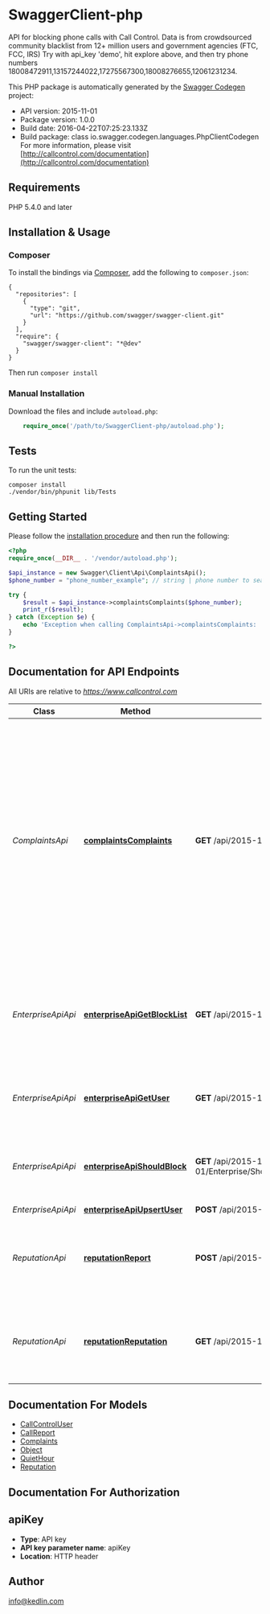 # SwaggerClient-php
API for blocking phone calls with Call Control. Data is from crowdsourced community blacklist from 12+ million users and government agencies (FTC, FCC, IRS) Try with api_key 'demo', hit explore above, and then try phone numbers 18008472911,13157244022,17275567300,18008276655,12061231234.

This PHP package is automatically generated by the [Swagger Codegen](https://github.com/swagger-api/swagger-codegen) project:

- API version: 2015-11-01
- Package version: 1.0.0
- Build date: 2016-04-22T07:25:23.133Z
- Build package: class io.swagger.codegen.languages.PhpClientCodegen
For more information, please visit [http://callcontrol.com/documentation](http://callcontrol.com/documentation)

## Requirements

PHP 5.4.0 and later

## Installation & Usage
### Composer

To install the bindings via [Composer](http://getcomposer.org/), add the following to `composer.json`:

```
{
  "repositories": [
    {
      "type": "git",
      "url": "https://github.com/swagger/swagger-client.git"
    }
  ],
  "require": {
    "swagger/swagger-client": "*@dev"
  }
}
```

Then run `composer install`

### Manual Installation

Download the files and include `autoload.php`:

```php
    require_once('/path/to/SwaggerClient-php/autoload.php');
```

## Tests 

To run the unit tests:

```
composer install
./vendor/bin/phpunit lib/Tests
```

## Getting Started

Please follow the [installation procedure](#installation--usage) and then run the following:

```php
<?php
require_once(__DIR__ . '/vendor/autoload.php');

$api_instance = new Swagger\Client\Api\ComplaintsApi();
$phone_number = "phone_number_example"; // string | phone number to search

try {
    $result = $api_instance->complaintsComplaints($phone_number);
    print_r($result);
} catch (Exception $e) {
    echo 'Exception when calling ComplaintsApi->complaintsComplaints: ', $e->getMessage(), "\n";
}

?>
```

## Documentation for API Endpoints

All URIs are relative to *https://www.callcontrol.com*

Class | Method | HTTP request | Description
------------ | ------------- | ------------- | -------------
*ComplaintsApi* | [**complaintsComplaints**](docs/ComplaintsApi.md#complaintscomplaints) | **GET** /api/2015-11-01/Complaints/{phoneNumber} | Complaints: Free service (with registration), providing community and government complaint lookup by phone number for up to 2,000 queries per month.  Details include number complaint rates from (FTC, FCC, IRS, Indiana Attorney  General) and key entity tag extractions from complaints.
*EnterpriseApiApi* | [**enterpriseApiGetBlockList**](docs/EnterpriseApiApi.md#enterpriseapigetblocklist) | **GET** /api/2015-11-01/Enterprise/GetBlockList | Enterprise  GET: GetBlockList\r\n            Simple Enteprise which returns the current and complete list of numbers that the network is blocking
*EnterpriseApiApi* | [**enterpriseApiGetUser**](docs/EnterpriseApiApi.md#enterpriseapigetuser) | **GET** /api/2015-11-01/Enterprise/GetUser/{phoneNumber} | Enterprise  GET: GetUser\r\n            Returns the current information from the user
*EnterpriseApiApi* | [**enterpriseApiShouldBlock**](docs/EnterpriseApiApi.md#enterpriseapishouldblock) | **GET** /api/2015-11-01/Enterprise/ShouldBlock/{phoneNumber}/{userPhoneNumber} | Enterprise  GET: ShouldBlock\r\n            Simple Enteprise which returns a call block proceed decision.
*EnterpriseApiApi* | [**enterpriseApiUpsertUser**](docs/EnterpriseApiApi.md#enterpriseapiupsertuser) | **POST** /api/2015-11-01/Enterprise/UpsertUser | 
*ReputationApi* | [**reputationReport**](docs/ReputationApi.md#reputationreport) | **POST** /api/2015-11-01/Report | Report: report spam calls received to better tune our algorithms based upon spam calls you receive
*ReputationApi* | [**reputationReputation**](docs/ReputationApi.md#reputationreputation) | **GET** /api/2015-11-01/Reputation/{phoneNumber} | Reputation:\r\n            Premium service which returns a reputation informaiton of a phone number via API.


## Documentation For Models

 - [CallControlUser](docs/CallControlUser.md)
 - [CallReport](docs/CallReport.md)
 - [Complaints](docs/Complaints.md)
 - [Object](docs/Object.md)
 - [QuietHour](docs/QuietHour.md)
 - [Reputation](docs/Reputation.md)


## Documentation For Authorization


## apiKey

- **Type**: API key 
- **API key parameter name**: apiKey
- **Location**: HTTP header


## Author

info@kedlin.com


